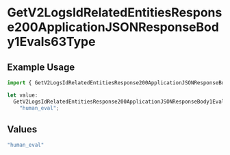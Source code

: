 # GetV2LogsIdRelatedEntitiesResponse200ApplicationJSONResponseBody1Evals63Type

## Example Usage

```typescript
import { GetV2LogsIdRelatedEntitiesResponse200ApplicationJSONResponseBody1Evals63Type } from "orq-poc-typescript-multi-env-version/models/operations";

let value:
  GetV2LogsIdRelatedEntitiesResponse200ApplicationJSONResponseBody1Evals63Type =
    "human_eval";
```

## Values

```typescript
"human_eval"
```